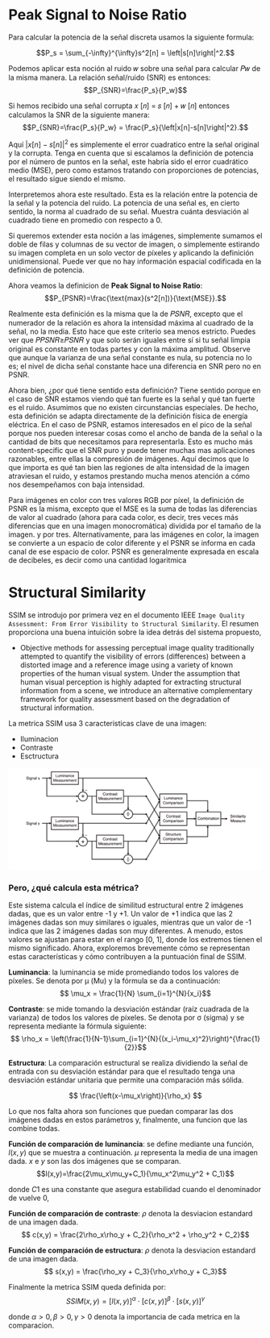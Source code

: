 # Peak Signal to Noise Ratio

Para calcular la potencia de la señal discreta usamos la siguiente formula:

$$P_s = \sum_{-\infty}^{\infty}s^2[n] = \left|s[n]\right|^2.$$

Podemos aplicar esta noción al ruido 𝑤 sobre una señal para calcular 𝑃𝑤 de la misma manera. La relación señal/ruido (SNR) es entonces:
$$P_{SNR}=\frac{P_s}{P_w}$$

Si hemos recibido una señal corrupta 𝑥 [𝑛] = 𝑠 [𝑛] + 𝑤 [𝑛] entonces calculamos la SNR de la siguiente manera:
$$P_{SNR}=\frac{P_s}{P_w} = \frac{P_s}{\left|x[n]-s[n]\right|^2}.$$

Aquí $\left|x[n]-s[n]\right|^2$ es simplemente el error cuadratico entre la señal original y la corrupta. Tenga en cuenta que si escalamos la definición de potencia por el número de puntos en la señal, este habría sido el error cuadrático medio (MSE), pero como estamos tratando con proporciones de potencias, el resultado sigue siendo el mismo.

Interpretemos ahora este resultado. Esta es la relación entre la potencia de la señal y la potencia del ruido. La potencia de una señal es, en cierto sentido, la norma al cuadrado de su señal. Muestra cuánta desviación al cuadrado tiene en promedio con respecto a 0.

Si queremos extender esta noción a las imágenes, simplemente sumamos el doble de filas y columnas de su vector de imagen, o simplemente estirando su imagen completa en un solo vector de píxeles y aplicando la definición unidimensional. Puede ver que no hay información espacial codificada en la definición de potencia.

Ahora veamos la definicion de **Peak Signal to Noise Ratio**:
$$P_{PSNR}=\frac{\text{max}(s^2[n])}{\text{MSE}}.$$

Realmente esta definición es la misma que la de 𝑃𝑆𝑁𝑅, excepto que el numerador de la relación es ahora la intensidad máxima al cuadrado de la señal, no la media. Esto hace que este criterio sea menos estricto. Puedes ver que 𝑃𝑃𝑆𝑁𝑅≥𝑃𝑆𝑁𝑅 y que solo serán iguales entre sí si tu señal limpia original es constante en todas partes y con la máxima amplitud. Observe que aunque la varianza de una señal constante es nula, su potencia no lo es; el nivel de dicha señal constante hace una diferencia en SNR pero no en PSNR.

Ahora bien, ¿por qué tiene sentido esta definición? Tiene sentido porque en el caso de SNR estamos viendo qué tan fuerte es la señal y qué tan fuerte es el ruido. Asumimos que no existen circunstancias especiales. De hecho, esta definición se adapta directamente de la definición física de energía eléctrica. En el caso de PSNR, estamos interesados en el pico de la señal porque nos pueden interesar cosas como el ancho de banda de la señal o la cantidad de bits que necesitamos para representarla. Esto es mucho más content-specific que el SNR puro y puede tener muchas mas aplicaciones razonables, entre ellas la compresión de imágenes. Aquí decimos que lo que importa es qué tan bien las regiones de alta intensidad de la imagen atraviesan el ruido, y estamos prestando mucha menos atención a cómo nos desempeñamos con baja intensidad.

Para imágenes en color con tres valores RGB por píxel, la definición de PSNR es la misma, excepto que el MSE es la suma de todas las diferencias de valor al cuadrado (ahora para cada color, es decir, tres veces más diferencias que en una imagen monocromática) dividida por el tamaño de la imagen. y por tres. Alternativamente, para las imágenes en color, la imagen se convierte a un espacio de color diferente y el PSNR se informa en cada canal de ese espacio de color. PSNR es generalmente expresada en escala de decibeles, es decir como una cantidad logaritmica

# Structural Similarity
SSIM se introdujo por primera vez en el documento IEEE `Image Quality Assessment: From Error Visibility to Structural Similarity`. El resumen proporciona una buena intuición sobre la idea detrás del sistema propuesto,
-	Objective methods for assessing perceptual image quality traditionally attempted to quantify the visibility of errors (differences) between a distorted image and a reference image using a variety of known properties of the human visual system. Under the assumption that human visual perception is highly adapted for extracting structural information from a scene, we introduce an alternative complementary framework for quality assessment based on the degradation of structural information.

La metrica SSIM usa 3 caracteristicas clave de una imagen:
- Iluminacion
- Contraste
- Esctructura

![SSIM diagram](./ssim_diagram.png)

### Pero, ¿qué calcula esta métrica?
Este sistema calcula el índice de similitud estructural entre 2 imágenes dadas, que es un valor entre -1 y +1. Un valor de +1 indica que las 2 imágenes dadas son muy similares o iguales, mientras que un valor de -1 indica que las 2 imágenes dadas son muy diferentes. A menudo, estos valores se ajustan para estar en el rango [0, 1], donde los extremos tienen el mismo significado.
Ahora, exploremos brevemente cómo se representan estas características y cómo contribuyen a la puntuación final de SSIM.

**Luminancia**: la luminancia se mide promediando todos los valores de píxeles. Se denota por μ (Mu) y la fórmula se da a continuación:
$$ \mu_x = \frac{1}{N} \sum_{i=1}^{N}{x_i}$$

**Contraste**: se mide tomando la desviación estándar (raíz cuadrada de la varianza) de todos los valores de píxeles. Se denota por σ (sigma) y se representa mediante la fórmula siguiente:
$$ \rho_x = \left(\frac{1}{N-1}\sum_{i=1}^{N}{(x_i-\mu_x)^2}\right)^{\frac{1}{2}}$$

**Estructura**: La comparación estructural se realiza dividiendo la señal de entrada con su desviación estándar para que el resultado tenga una desviación estándar unitaria que permite una comparación más sólida.

$$ \frac{\left(x-\mu_x\right)}{\rho_x} $$

Lo que nos falta ahora son funciones que puedan comparar las dos imágenes dadas en estos parámetros y, finalmente, una funcion que las combine todas.

**Función de comparación de luminancia**: se define mediante una función, $l(x, y)$ que se muestra a continuación. $\mu$ representa la media de una imagen dada. $x$ e $y$ son las dos imágenes que se comparan.
$$l(x,y)=\frac{2\mu_x\mu_y+C_1}{\mu_x^2\mu_y^2 + C_1}$$

donde $C1$ es una constante que asegura estabilidad cuando el denominador de vuelve 0,

**Función de comparación de contraste**: $\rho$ denota la desviacion estandard de una imagen dada.
$$ c(x,y) = \frac{2\rho_x\rho_y + C_2}{\rho_x^2 + \rho_y^2 + C_2}$$

**Función de comparación de estructura**: $\rho$ denota la desviacion estandard de una imagen dada.
$$ s(x,y) = \frac{\rho_xy + C_3}{\rho_x\rho_y + C_3}$$

Finalmente la metrica SSIM queda definida por:
$$ SSIM(x,y) = \left[l(x,y)\right]^\alpha\cdot\left[c(x,y)\right]^\beta\cdot\left[s(x,y)\right]^\gamma$$

donde $\alpha > 0, \beta > 0, \gamma > 0$ denota la importancia de cada metrica en la comparacion.